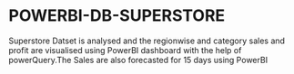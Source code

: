 # POWERBI-DB-SUPERSTORE
Superstore Datset is analysed and the regionwise and category sales and profit are visualised using PowerBI dashboard with the help of powerQuery.The Sales are also forecasted for 15 days using PowerBI 
